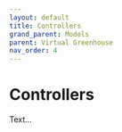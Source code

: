 ```yaml
---
layout: default
title: Controllers
grand_parent: Models
parent: Virtual Greenhouse
nav_order: 4
---
```

# Controllers

Text...

